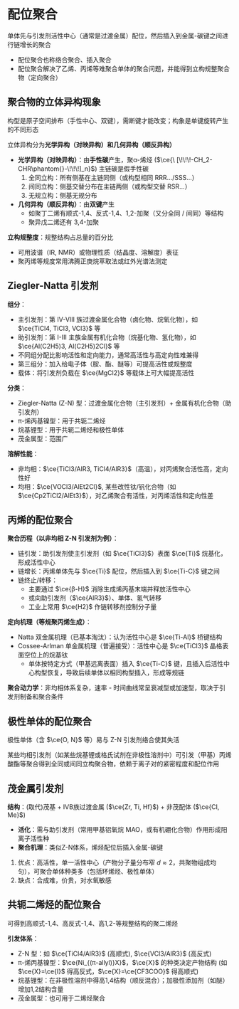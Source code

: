 # 配位聚合


单体先与引发剂活性中心（通常是过渡金属）配位，然后插入到金属-碳键之间进行链增长的聚合

- 配位聚合也称络合聚合、插入聚合
- 配位聚合解决了乙烯、丙烯等难聚合单体的聚合问题，并能得到立构规整聚合物（定向聚合）

## 聚合物的立体异构现象

构型是原子空间排布（手性中心、双键），需断键才能改变；构象是单键旋转产生的不同形态

立体异构分为**光学异构（对映异构）**和**几何异构（顺反异构）**

- **光学异构（对映异构）**：由**手性碳**产生，聚α-烯烃 ($\ce{\ [\!\!\!-CH_2-CHR\phantom{}-\!\!\!]_n}$) 主链碳是假手性碳
    1. 全同立构：所有侧基在主链同侧（或构型相同 RRR.../SSS...）
    2. 间同立构：侧基交替分布在主链两侧（或构型交替 RSR...）
    3. 无规立构：侧基无规分布
- **几何异构（顺反异构）**：由**双键**产生
    - 如聚丁二烯有顺式-1,4、反式-1,4、1,2-加聚（又分全同 / 间同）等结构
    - 聚异戊二烯还有 3,4-加聚

**立构规整度**：规整结构占总量的百分比

- 可用波谱（IR, NMR）或物理性质（结晶度、溶解度）表征
- 聚丙烯等规度常用沸腾正庚烷萃取法或红外光谱法测定

## Ziegler-Natta 引发剂

**组分**：

- 主引发剂：第 IV-VIII 族过渡金属化合物（卤化物、烷氧化物），如 $\ce{TiCl4, TiCl3, VCl3}$ 等
- 助引发剂：第 I-III 主族金属有机化合物（烷基化物、氢化物），如 $\ce{Al(C2H5)3, Al(C2H5)2Cl}$ 等
- 不同组分配比影响活性和定向能力，通常高活性与高定向性难兼得
- 第三组分：加入给电子体（胺、酯、醚等）可提高活性或规整度
- 载体：将引发剂负载在 $\ce{MgCl2}$ 等载体上可大幅提高活性

**分类**：

- Ziegler-Natta (Z-N) 型：过渡金属化合物（主引发剂）+ 金属有机化合物（助引发剂）
- π-烯丙基镍型：用于共轭二烯烃
- 烷基锂型：用于共轭二烯烃和极性单体
- 茂金属型：范围广

**溶解性能**：

- 非均相：$\ce{TiCl3/AlR3, TiCl4/AlR3}$（高温），对丙烯聚合活性高，定向性好
- 均相：$\ce{VOCl3/AlEt2Cl}$, 某些改性钛/钒化合物（如 $\ce{Cp2TiCl2/AlEt3}$），对乙烯聚合有活性，对丙烯活性和定向性差

## 丙烯的配位聚合

**聚合历程（以非均相 Z-N 引发剂为例）**：

- 链引发：助引发剂使主引发剂（如 $\ce{TiCl3}$）表面 $\ce{Ti}$ 烷基化，形成活性中心
- 链增长：丙烯单体先与 $\ce{Ti}$ 配位，然后插入到 $\ce{Ti-C}$ 键之间
- 链终止/转移：
    - 主要通过 $\ce{β-H}$ 消除生成烯丙基末端并释放活性中心
    - 或向助引发剂（$\ce{AlR3}$）、单体、氢气转移
    - 工业上常用 $\ce{H2}$ 作链转移剂控制分子量

**定向机理（等规聚丙烯生成）**：

- Natta 双金属机理（已基本淘汰）：认为活性中心是 $\ce{Ti-Al}$ 桥键结构
- Cossee-Arlman 单金属机理（普遍接受）：活性中心是 $\ce{TiCl3}$ 晶格表面空位上的烷基钛
    - 单体按特定方式（甲基远离表面）插入 $\ce{Ti-C}$ 键，且插入后活性中心构型恢复，导致后续单体以相同构型插入，形成等规链

**聚合动力学**：非均相体系复杂，速率 - 时间曲线常呈衰减型或加速型，取决于引发剂制备和聚合条件

## 极性单体的配位聚合

极性单体（含 $\ce{O, N}$ 等）易与 Z-N 引发剂络合使其失活

某些均相引发剂（如某些烷基锂或格氏试剂在非极性溶剂中）可引发（甲基）丙烯酸酯等聚合得到全同或间同立构聚合物，依赖于离子对的紧密程度和配位作用

## 茂金属引发剂

**结构**：(取代)茂基 + IVB族过渡金属 ($\ce{Zr, Ti, Hf}$) + 非茂配体 ($\ce{Cl, Me}$)

* **活化**：需与助引发剂（常用甲基铝氧烷 MAO，或有机硼化合物）作用形成阳离子活性种
* **聚合机理**：类似Z-N体系，烯烃配位后插入金属-碳键

1. 优点：高活性，单一活性中心（产物分子量分布窄 $d≈2$，共聚物组成均匀），可聚合单体种类多（包括环烯烃、极性单体）
2. 缺点：合成难，价贵，对水氧敏感

## 共轭二烯烃的配位聚合

可得到高顺式-1,4、高反式-1,4、高1,2-等规整结构的聚二烯烃

**引发体系**：

- Z-N 型：如 $\ce{TiCl4/AlR3}$ (高顺式), $\ce{VCl3/AlR3}$ (高反式)
- π-烯丙基镍型：$\ce{Ni_{(π-allyl)}X}$，$\ce{X}$ 的种类决定产物结构 (如 $\ce{X}=\ce{I}$ 得高反式，$\ce{X}=\ce{CF3COO}$ 得高顺式)
- 烷基锂型：在非极性溶剂中得高1,4结构（顺反混合）；加极性添加剂（如醚）增加1,2结构含量
- 茂金属型：也可用于二烯烃聚合
